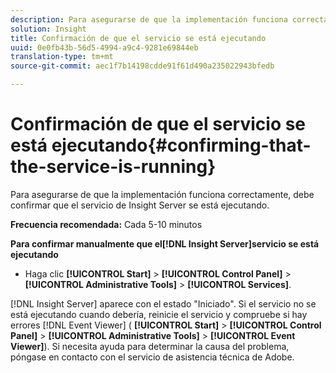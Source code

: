 ```yaml
---
description: Para asegurarse de que la implementación funciona correctamente, debe confirmar que el servicio de Insight Server se está ejecutando.
solution: Insight
title: Confirmación de que el servicio se está ejecutando
uuid: 0e0fb43b-56d5-4994-a9c4-9281e69844eb
translation-type: tm+mt
source-git-commit: aec1f7b14198cdde91f61d490a235022943bfedb

---
```



# Confirmación de que el servicio se está ejecutando{#confirming-that-the-service-is-running}

Para asegurarse de que la implementación funciona correctamente, debe confirmar que el servicio de Insight Server se está ejecutando.

**Frecuencia recomendada:** Cada 5-10 minutos

**Para confirmar manualmente que el[!DNL Insight Server]servicio se está ejecutando**

* Haga clic **[!UICONTROL Start]** > **[!UICONTROL Control Panel]** > **[!UICONTROL Administrative Tools]** > **[!UICONTROL Services]**.

[!DNL Insight Server] aparece con el estado &quot;Iniciado&quot;. Si el servicio no se está ejecutando cuando debería, reinicie el servicio y compruebe si hay errores [!DNL Event Viewer] ( **[!UICONTROL Start]** > **[!UICONTROL Control Panel]** > **[!UICONTROL Administrative Tools]** > **[!UICONTROL Event Viewer]**). Si necesita ayuda para determinar la causa del problema, póngase en contacto con el servicio de asistencia técnica de Adobe.
